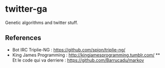 twitter-ga
==========

Genetic algorithms and twitter stuff.


References
----------
* Bot IRC Triplie-NG : https://github.com/spion/triplie-ng/
* King James Programming : http://kingjamesprogramming.tumblr.com/
** Et le code qui va derriere : https://github.com/Barrucadu/markov
